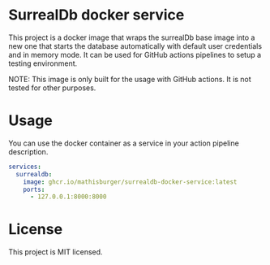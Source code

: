 # SurrealDb docker service

This project is a docker image that wraps the surrealDb base image 
into a new one that starts the database automatically with default user 
credentials and in memory mode. It can be used for GitHub actions pipelines to 
setup a testing environment. 

NOTE: This image is only built for the usage with GitHub actions. It is not 
tested for other purposes.

# Usage

You can use the docker container as a service in your action pipeline description.

```yaml
services:
  surrealdb:
    image: ghcr.io/mathisburger/surrealdb-docker-service:latest
    ports:
      - 127.0.0.1:8000:8000
```

# License

This project is MIT licensed.
